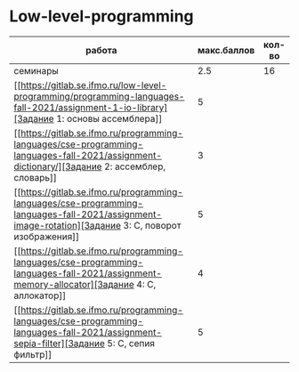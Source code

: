 # Low-level-programming
работа | макс.баллов | кол-во
--- | --- | --- 
| семинары                          |         2.5 |     16 |               |
| [[https://gitlab.se.ifmo.ru/low-level-programming/programming-languages-fall-2021/assignment-1-io-library][Задание 1: основы ассемблера]]      |           5 |        |               
| [[https://gitlab.se.ifmo.ru/programming-languages/cse-programming-languages-fall-2021/assignment-dictionary/][Задание 2: ассемблер, словарь]]     |           3 |        |               
| [[https://gitlab.se.ifmo.ru/programming-languages/cse-programming-languages-fall-2021/assignment-image-rotation][Задание 3: C, поворот изображения]] |           5 |        |               
| [[https://gitlab.se.ifmo.ru/programming-languages/cse-programming-languages-fall-2021/assignment-memory-allocator][Задание 4: C, аллокатор]]     |           4 |        |               
| [[https://gitlab.se.ifmo.ru/programming-languages/cse-programming-languages-fall-2021/assignment-sepia-filter][Задание 5: C, сепия фильтр]]        |           5 |        


